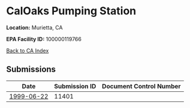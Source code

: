 # CalOaks Pumping Station

**Location:** Murietta, CA

**EPA Facility ID:** 100000119766

[Back to CA Index](../../index.md)

## Submissions

| Date | Submission ID | Document Control Number |
|------|--------------|-------------------------|
| [1999-06-22](submissions/11401.md) | 11401 |  |
